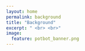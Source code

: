 ```yaml
---
layout: home
permalink: background
title: "Background"
excerpt: " <br> <br>"
image:
  feature: potbot_banner.png
---
```

